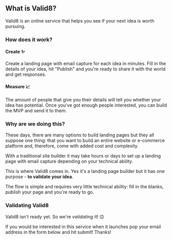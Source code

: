 ## What is Valid8?

Valid8 is an online service that helps you see if your next idea is worth pursuing.

### How does it work?

#### Create ✨

Create a landing page with email capture for each idea in minutes. Fill in the details of your idea, hit "Publish" and you're ready to share it with the world and get responses.

#### Measure 📈
The amount of people that give you their details will tell you whether your idea has potential. Once you've got enough people interested, you can build the MVP and send it to them.

### Why are we doing this?

These days, there are many options to build landing pages but they all suppose one thing: that you want to build an entire website or e-commerce platform and, therefore, come with added cost and complexity.

With a traditional site builder it may take hours or days to set up a landing page with email capture depending on your technical ability.

This is where Valid8 comes in. Yes it's a landing page builder but it has one purpose - **to validate your idea**.

The flow is simple and requires very little technical ability: fill in the blanks, publish your page and you're ready to go.

### Validating Valid8

Valid8 isn't ready yet. So we're *validating* it! 😉

If you would be interested in this service when it launches pop your email address in the form below and hit submit! Thanks!

<div data-tf-live="01HT8MEMBW5YGCYGFV8A7M8MM8"></div><script src="//embed.typeform.com/next/embed.js"></script>
